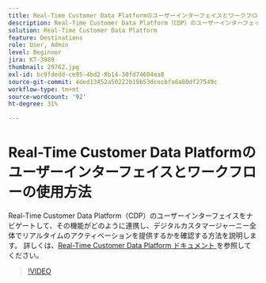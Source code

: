 ```yaml
---
title: Real-Time Customer Data Platformのユーザーインターフェイスとワークフローの使用方法
description: Real-Time Customer Data Platform（CDP）のユーザーインターフェイスをナビゲートして、その機能がどのように連携し、デジタルカスタマージャーニー全体でリアルタイムのアクティベーションを提供するかを確認する方法を説明します。
solution: Real-Time Customer Data Platform
feature: Destinations
role: User, Admin
level: Beginner
jira: KT-3989
thumbnail: 29762.jpg
exl-id: bc9fdedd-ce95-4bd2-8b14-30fd74604ea8
source-git-commit: 4ded13452a50222b19b53dcecbfa6a80df27549c
workflow-type: tm+mt
source-wordcount: '92'
ht-degree: 31%

---
```


# Real-Time Customer Data Platformのユーザーインターフェイスとワークフローの使用方法

Real-Time Customer Data Platform（CDP）のユーザーインターフェイスをナビゲートして、その機能がどのように連携し、デジタルカスタマージャーニー全体でリアルタイムのアクティベーションを提供するかを確認する方法を説明します。 詳しくは、[Real-Time Customer Data Platform ドキュメント ](https://experienceleague.adobe.com/docs/experience-platform/rtcdp/overview.html?lang=ja) を参照してください。

>[!VIDEO](https://video.tv.adobe.com/v/29762?learn=on&enablevpops)
